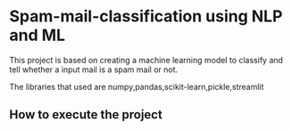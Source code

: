 # Spam-mail-classification using NLP and ML


<p>This project is based on creating a machine learning model to classify and tell whether a input mail is a spam mail or not.</p>
<p>The libraries that used are numpy,pandas,scikit-learn,pickle,streamlit</p>

<h2>How to execute the project </h2>

<p> </p>
